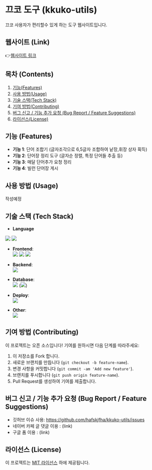 # 끄코 도구 (kkuko-utils)

끄코 사용자가 편리할수 있게 하는 도구 웹사이트입니다.

## 웹사이트 (Link)

👉[웹사이트 링크]() 

## 목차 (Contents)

1. [기능(Features)](#기능-features)
2. [사용 방법(Usage)](#사용-방법-usage)
3. [기술 스택(Tech Stack)](#기술-스택-tech-stack)
4. [기여 방법(Contributing)](#기여-방법-contributing)
5. [버그 신고 / 기능 추가 요청 (Bug Report / Feature Suggestions)](#버그-신고--기능-추가-요청-bug-report--feature-suggestions)
6. [라이선스(License)](#라이선스-license)

## 기능 (Features)

- **기능 1**: 단어 조합기 (글자조각으로 6,5글자 조합하여 낱장,휘장 상자 휙득)
- **기능 2**: 단어장 정리 도구 (글자순 정렬, 특정 단어들 추출 등)
- **기능 3**: 매달 단어추가 요청 정리
- **기능 4**: 빌런 단어장 게시

## 사용 방법 (Usage)

작성예정

## 기술 스택 (Tech Stack)

- **Language** <br>
 <img src="https://img.shields.io/badge/typescript-%23007ACC?style=flat-square&logo=typescript&logoColor=white"/>
 <img src="https://img.shields.io/badge/Python-3776AB?style=flat-square&logo=python&logoColor=white"/>

- **Frontend**: <br>
    <img src="https://img.shields.io/badge/Next.js-000000?style=flat-square&logo=Next.js&logoColor=white"/>
    <img src="https://img.shields.io/badge/React-61DAFB?style=flat-square&logo=React&logoColor=black"/>
    <img src="https://img.shields.io/badge/bootstrap-%238511FA.svg?style=flat-square&logo=bootstrap&logoColor=white"/>

- **Backend**:<br>
    <img src="https://img.shields.io/badge/Next.js-000000?style=flat-square&logo=Next.js&logoColor=white"/>

- **Database**: <br>
    <img src="https://img.shields.io/badge/postgres-%23316192.svg?style=flat-square&logo=postgresql&logoColor=white" /> (<img src="https://img.shields.io/badge/Supabase-3ECF8E?style=flat-square&logo=supabase&logoColor=white" />)  

- **Deploy**: <br>
    <img src="https://img.shields.io/badge/Vercel-000000?style=flat-square&logo=Vercel&logoColor=white"/>

- **Other**: <br>
    <img src="https://img.shields.io/badge/NPM-%23CB3837.svg?style=flat-square&logo=npm&logoColor=white"/>

## 기여 방법 (Contributing)

이 프로젝트는 오픈 소스입니다! 기여를 원하시면 다음 단계를 따라주세요:

1. 이 저장소를 Fork 합니다.
2. 새로운 브랜치를 만듭니다 (`git checkout -b feature-name`).
3. 변경 사항을 커밋합니다 (`git commit -am 'Add new feature'`).
4. 브랜치를 푸시합니다 (`git push origin feature-name`).
5. Pull Request를 생성하여 기여를 제출합니다.

## 버그 신고 / 기능 추가 요청 (Bug Report / Feature Suggestions)

+ 깃허브 이슈 사용: https://github.com/hafskjfha/kkuko-utils/issues
+ 네이버 카페 글 댓글 이용 : (link)
+ 구글 폼 이용 : (link)

## 라이선스 (License)

이 프로젝트는 [MIT 라이선스](LICENSE) 하에 제공됩니다.


